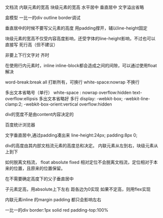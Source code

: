 文档流
	内联元素的宽高
	块级元素的宽高
	水平居中 
	垂直居中
	文字溢出省略
		
盒模型
	一比一的div
	outline
	border调试
		
垂直居中的时候不要写父元素的高度
用padding撑开，辅以line-height固定

块级元素的宽高不仅受内容高度影响，还受字体的line-height影响，不过也可以直接写
死行高（但不建议）

非要上下行文字对 齐时



 
在使用行内元素时，inline inline-block都会造成之间的间隙，可以通过使用float解决

word-break:break all 打断所有，可换行
white-space:nowrap 不换行

多出文本省略号（单行）
	white-space : nowrap
	overflow:hidden
	text-overflow:ellipsis
多出文本省略好 多行
	display: -webkit-box;
	-webkit-line-clamp:2;
	-webkit-box-orient:vertical
	overflow:hidden

div的宽度不是由content内容决定的

百度统计浏览器

 文字垂直居中,通过padding凑出来
	line-height:24px;
	padding:8px 0;


div的高度由其内部文档流元素的高度总和决定。
内联元素从左到右，块级元素从上到下

如何脱离文档流， float absolute fixed 
相对定位不会脱离文档流，定位相对于本来的位置，且原来的位置保留。

 在不需要确定高度下的父子垂直居中
<div padding 100px 0>
	<div margin 0 auto>
	</div>
</div>

子元素定高，用absolute上下左右 距各边为0实现 
如果不定高，则用flex实现  

内联元素inline 的margin padding  都只会影响左右 

一比一的div
border:1px solid red
padding-top:100%
